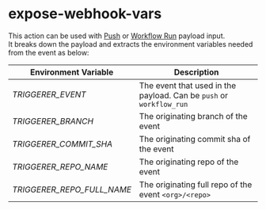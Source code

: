 # expose-webhook-vars

This action can be used with [Push](https://docs.github.com/webhooks-and-events/webhooks/webhook-events-and-payloads#push) or [Workflow Run](https://docs.github.com/webhooks-and-events/webhooks/webhook-events-and-payloads#workflow_run) payload input.  
It breaks down the payload and extracts the environment variables needed from the event as below:

| Environment Variable       | Description                                                         |
| -------------------------- | ------------------------------------------------------------------- |
| *TRIGGERER_EVENT*          | The event that used in the payload. Can be `push` or `workflow_run` |
| *TRIGGERER_BRANCH*         | The originating branch of the event                                 |
| *TRIGGERER_COMMIT_SHA*     | The originating commit sha of the event                             |
| *TRIGGERER_REPO_NAME*      | The originating repo of the event                                   |
| *TRIGGERER_REPO_FULL_NAME* | The originating full repo of the event `<org>/<repo>`               |
